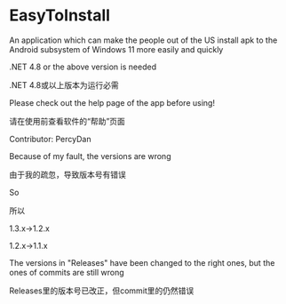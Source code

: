 # EasyToInstall
An application which can make the people out of the US install apk to the Android subsystem of Windows 11 more easily and quickly

.NET 4.8 or the above version is needed

.NET 4.8或以上版本为运行必需

Please check out the help page of the app before using!

请在使用前查看软件的“帮助”页面

Contributor: PercyDan

Because of my fault, the versions are wrong

由于我的疏忽，导致版本号有错误

So

所以

1.3.x->1.2.x

1.2.x->1.1.x

The versions in "Releases" have been changed to the right ones, but the ones of commits are still wrong

Releases里的版本号已改正，但commit里的仍然错误
